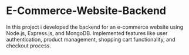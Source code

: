 # E-Commerce-Website-Backend
In this project i developed the backend for an e-commerce website using Node.js, Express.js, and MongoDB. Implemented features like user authentication, product management, shopping cart functionality, and checkout process.
